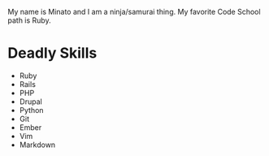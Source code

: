 My name is Minato and I am a ninja/samurai thing.
My favorite Code School path is Ruby.

# Deadly Skills #

* Ruby
* Rails
* PHP
* Drupal
* Python
* Git
* Ember
* Vim
* Markdown
